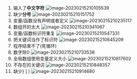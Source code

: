 1. 输入了**中文字符**
   ![image-20230215210105539](C:\Users\Admin\AppData\Roaming\Typora\typora-user-images\image-20230215210105539.png)
2. 缺少**分号**
   ![image-20230215210151752](C:\Users\Admin\AppData\Roaming\Typora\typora-user-images\image-20230215210151752.png)
3. 变量/函数没有声明或者定义
   ![image-20230215210235117](C:\Users\Admin\AppData\Roaming\Typora\typora-user-images\image-20230215210235117.png)
4. 数组开的太大
   ![image-20230215210341067](C:\Users\Admin\AppData\Roaming\Typora\typora-user-images\image-20230215210341067.png)
5. 变量/函数标识符重复
   ![image-20230215210547331](C:\Users\Admin\AppData\Roaming\Typora\typora-user-images\image-20230215210547331.png)
6. 把关键词当作了标识符
   ![image-20230215210645209](C:\Users\Admin\AppData\Roaming\Typora\typora-user-images\image-20230215210645209.png)
7. 程序结束不了(死循环)
8. 数字除0 
   ![image-20230215210733538](C:\Users\Admin\AppData\Roaming\Typora\typora-user-images\image-20230215210733538.png)
9. 全局数组使用变量定义大小
   ![image-20230215210817602](C:\Users\Admin\AppData\Roaming\Typora\typora-user-images\image-20230215210817602.png)
10. 不存在的关键词
    ![image-20230215210848357](C:\Users\Admin\AppData\Roaming\Typora\typora-user-images\image-20230215210848357.png)
11. 缺少} ] )
    ![image-20230215210914680](C:\Users\Admin\AppData\Roaming\Typora\typora-user-images\image-20230215210914680.png)